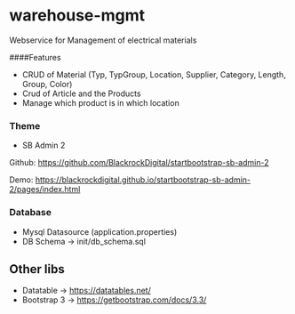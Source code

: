 # warehouse-mgmt
Webservice for Management of electrical materials

####Features
- CRUD of Material (Typ, TypGroup, Location, Supplier, Category, Length, Group, Color)
- Crud of Article and the Products
- Manage which product is in which location


### Theme
- SB Admin 2 

Github:
https://github.com/BlackrockDigital/startbootstrap-sb-admin-2

Demo:
https://blackrockdigital.github.io/startbootstrap-sb-admin-2/pages/index.html

### Database
- Mysql Datasource (application.properties)
- DB Schema -> init/db_schema.sql


## Other libs
- Datatable -> https://datatables.net/
- Bootstrap 3 -> https://getbootstrap.com/docs/3.3/
